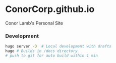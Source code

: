 # ConorCorp.github.io

Conor Lamb's Personal Site

### Development

```bash
hugo server -D  # Local development with drafts
hugo # Builds in /docs directory
# push to git for auto build within 1 min
```
